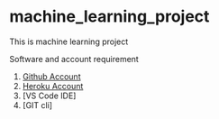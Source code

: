 # machine_learning_project
This is machine learning project

Software and account requirement
1. [Github Account](https://github.com/)
2. [Heroku Account](https://id.heroku.com/login)
3. [VS Code IDE]
4. [GIT cli]